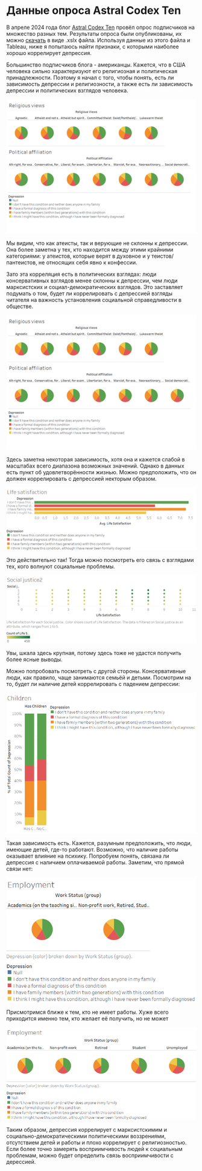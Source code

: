 # Данные опроса Astral Codex Ten

В апреле 2024 года блог [Astral Codex Ten](astralcodexten.com) провёл опрос подписчиков на множество разных тем.
Результаты опроса были опубликованы, их можно [скачать](https://www.astralcodexten.com/p/acx-survey-results-2024) в виде .xslx файла.
Используя данные из этого файла и Tableau, ниже я попытаюсь найти признаки, с которыми наиболее хорошо коррелирует депрессия.

Большинство подписчиков блога - американцы. 
Кажется, что в США человека сильно характеризуют его религиозная и политическая принадлежности. 
Поэтому я начал с того, чтобы понять, есть ли зависимость депрессии и религиозности, а также есть ли зависимость депрессии и политических взглядов человека.

![Politics and Religion pie charts](politics.png)

Мы видим, что как атеисты, так и верующие не склонны к депрессии. 
Она более заметна у тех, кто находится между этими крайними категориями: у атеистов, которые верят в духовное и у теистов/пантеистов, не относящих себя явно к конфессии.

Зато эта корреляция есть в политических взглядах: люди консервативных взглядов менее склонны к депрессии, чем люди марксистских и социал-демократических взглядов.
Это заставляет подумать о том, будет ли коррелировать с депрессией взгляды читателя на важность установления социальной справедливости в обществе. 

![Social justice chart](politics.png "Связь восприятия социальной справедливости и депрессии")

Здесь заметна некоторая зависимость, хотя она и кажется слабой в масштабах всего диапазона возможных значений.
Однако в данных есть пункт об удовлетворённости жизнью. Можно предположить, что он должен коррелировать с депрессией некторым образом.

![Life satisfaction chart](ls.png "Уровень удовлетворённости жизнью")

Это действительно так! 
Тогда можно посмотреть его связь с взглядами тех, кого волнуют социальные проблемы.

![Life Satisfaction & Social Justice](sj2.png "Зависимость уловлетворённости жизнью от восприятия социальной справедливости")

Увы, шкала здесь крупная, потому здесь тоже не удастся получить более ясные выводы.

Можно попробовать посмотреть с другой стороны.
Консервативные люди, как правило, чаще занимаются семьёй и детьми.
Посмотрим на то, будет ли наличие детей коррелировать с падением депрессии:

![](children.png "Связь наличия детей и депрессии")

Такая зависимость есть.
Кажется, разумным предположить, что люди, имеющие детей, где-то работают.
Возможно, что наличие работы оказывает влияние на психику.
Попробуем понять, связана ли депрессия с наличием оплачиваемой работы.
Заметим, что прямой связи нет:

![Диаграмма занятости](employment.png "Занятость")

Присмотримся ближе к тем, кто не имеет работы.
Хуже всего приходится именно тем, кто желает её получить, но не может

![Диаграмма занятости без группировки по неработающим](employment2.png "Занятость")

Таким образом, депрессия коррелирует с марксистскимим и социально-демократическими политическими воззрениями, отсутствием детей и работы и плохо коррелирует с религиозностью.
Если более точно замерять восприимчивость людей к социальным проблемам, можно будет определить связь восприимчивости с дерессией.